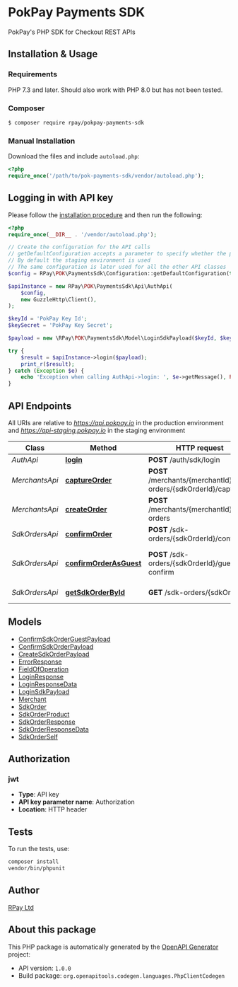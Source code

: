 # PokPay Payments SDK

PokPay's PHP SDK for Checkout REST APIs

## Installation & Usage

### Requirements

PHP 7.3 and later.
Should also work with PHP 8.0 but has not been tested.

### Composer
```bash
$ composer require rpay/pokpay-payments-sdk
```

### Manual Installation

Download the files and include `autoload.php`:

```php
<?php
require_once('/path/to/pok-payments-sdk/vendor/autoload.php');
```

## Logging in with API key

Please follow the [installation procedure](#installation--usage) and then run the following:

```php
<?php
require_once(__DIR__ . '/vendor/autoload.php');

// Create the configuration for the API calls
// getDefaultConfiguration accepts a parameter to specify whether the production environment is used
// By default the staging environment is used
// The same configuration is later used for all the other API classes
$config = RPay\POK\PaymentsSdk\Configuration::getDefaultConfiguration(true);

$apiInstance = new RPay\POK\PaymentsSdk\Api\AuthApi(
    $config,
    new GuzzleHttp\Client(),
);

$keyId = 'PokPay Key Id';
$keySecret = 'PokPay Key Secret';

$payload = new \RPay\POK\PaymentsSdk\Model\LoginSdkPayload($keyId, $keySecret); // \RPay\POK\PaymentsSdk\Model\LoginSdkPayload

try {
    $result = $apiInstance->login($payload);
    print_r($result);
} catch (Exception $e) {
    echo 'Exception when calling AuthApi->login: ', $e->getMessage(), PHP_EOL;
}

```

## API Endpoints

All URIs are relative to *https://api.pokpay.io* in the production environment and *https://api-staging.pokpay.io* in the staging environment

| Class          | Method                                                                  | HTTP request                                                     | Description                       |
|----------------|-------------------------------------------------------------------------|------------------------------------------------------------------|-----------------------------------|
| *AuthApi*      | [**login**](docs/Api/AuthApi.md#login)                                  | **POST** /auth/sdk/login                                         | Login Sdk                         |
| *MerchantsApi* | [**captureOrder**](docs/Api/MerchantsApi.md#captureorder)               | **POST** /merchants/{merchantId}/sdk-orders/{sdkOrderId}/capture | Capture an sdk order              |
| *MerchantsApi* | [**createOrder**](docs/Api/MerchantsApi.md#createorder)                 | **POST** /merchants/{merchantId}/sdk-orders                      | Create an sdk api order           |
| *SdkOrdersApi* | [**confirmOrder**](docs/Api/SdkOrdersApi.md#confirmorder)               | **POST** /sdk-orders/{sdkOrderId}/confirm                        | Confirm order.                    |
| *SdkOrdersApi* | [**confirmOrderAsGuest**](docs/Api/SdkOrdersApi.md#confirmorderasguest) | **POST** /sdk-orders/{sdkOrderId}/guest-confirm                  | Confirm order with guest checkout |
| *SdkOrdersApi* | [**getSdkOrderById**](docs/Api/SdkOrdersApi.md#getsdkorderbyid)         | **GET** /sdk-orders/{sdkOrderId}                                 | Retrieve an order                 |

## Models

- [ConfirmSdkOrderGuestPayload](docs/Model/ConfirmSdkOrderGuestPayload.md)
- [ConfirmSdkOrderPayload](docs/Model/ConfirmSdkOrderPayload.md)
- [CreateSdkOrderPayload](docs/Model/CreateSdkOrderPayload.md)
- [ErrorResponse](docs/Model/ErrorResponse.md)
- [FieldOfOperation](docs/Model/FieldOfOperation.md)
- [LoginResponse](docs/Model/LoginResponse.md)
- [LoginResponseData](docs/Model/LoginResponseData.md)
- [LoginSdkPayload](docs/Model/LoginSdkPayload.md)
- [Merchant](docs/Model/Merchant.md)
- [SdkOrder](docs/Model/SdkOrder.md)
- [SdkOrderProduct](docs/Model/SdkOrderProduct.md)
- [SdkOrderResponse](docs/Model/SdkOrderResponse.md)
- [SdkOrderResponseData](docs/Model/SdkOrderResponseData.md)
- [SdkOrderSelf](docs/Model/SdkOrderSelf.md)

## Authorization

### jwt

- **Type**: API key
- **API key parameter name**: Authorization
- **Location**: HTTP header


## Tests

To run the tests, use:

```bash
composer install
vendor/bin/phpunit
```

## Author
[RPay Ltd](https://www.rpay.ai)


## About this package

This PHP package is automatically generated by the [OpenAPI Generator](https://openapi-generator.tech) project:

- API version: `1.0.0`
- Build package: `org.openapitools.codegen.languages.PhpClientCodegen`
